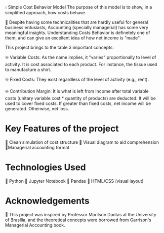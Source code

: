 💧 Simple Cost Behavior Model
The purpose of this model is to show, in a simplified approach, how costs behave.

 📃 Despite having some technicalities that are hardly useful for general business entusiasts, Accounting (specially managerial) has some very meaningful insights. Understanding Costs Behavior is definetely one of them, and can give an excellent idea of how net income is "made". 
  
This project brings to the table 3 important concepts:

❇️ Variable Costs: As the name implies, it "varies" proportionally to level of activity. It is cost associated to each product. For instance, the tissue used to manufacture a shirt. 

❇️ Fixed Costs: They exist regardless of the level of activity (e.g., rent).

❇️ Contribution Margin: It is what is left from Income after total variable costs (unitary variable cost * quantity of products) are deducted. It will be used to cover fixed costs. If greater than fixed costs, net income will be generated. Otherwise, net loss.

# Key Features of the project

🔹 Clean simulation of cost structure
🔹 Visual diagram to aid comprehension
🔹Managerial accounting format

# Technologies Used

🔹 Python
🔹 Jupyter Notebook
🔹 Pandas
🔹 HTML/CSS (visual layout)

# Acknowledgements 

🔹 This project was inspired by Professor Marilson Dantas at the University of Brasília, and the theoretical concepts were borrowed from Garrison's Managerial Accounting book.
